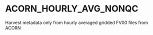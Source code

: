 ACORN_HOURLY_AVG_NONQC
======================

Harvest metadata only from hourly averaged gridded FV00 files from ACORN
